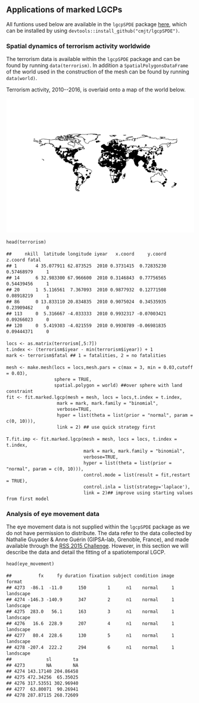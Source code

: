 Applications of marked LGCPs
----------------------------

All funtions used below are available in the `lgcpSPDE` package
[here](https://github.com/cmjt/lgcpSPDE), which can be installed by
using `devtools::install_github("cmjt/lgcpSPDE")`.

### Spatial dynamics of terrorism activity worldwide

The terrorism data is available within the `lgcpSPDE` package and can be
found by running `data(terrorism)`. In addition a
`SpatialPolygonsDataFrame` of the world used in the construction of the
mesh can be found by running `data(world)`.

Terrorism activity, 2010--2016, is overlaid onto a map of the world
below.

![](shared_stochastic_files/figure-markdown_strict/terrorism%20data%7D-1.png)

    head(terrorism)

    ##     nkill  latitude longitude iyear   x.coord     y.coord    z.coord fatal
    ## 1       4 35.077911 62.873525  2010 0.3731415  0.72835230 0.57468979     1
    ## 14      6 32.983300 67.966600  2010 0.3146843  0.77756565 0.54439456     1
    ## 20      1  5.116561  7.367093  2010 0.9877932  0.12771508 0.08918219     1
    ## 86      0 13.833110 20.834835  2010 0.9075024  0.34535935 0.23909462     0
    ## 113     0  5.316667 -4.033333  2010 0.9932317 -0.07003421 0.09266023     0
    ## 120     0  5.419303 -4.021559  2010 0.9930789 -0.06981835 0.09444371     0

    locs <- as.matrix(terrorism[,5:7])
    t.index <- (terrorism$iyear - min(terrorism$iyear)) + 1
    mark <- terrorism$fatal ## 1 = fatalities, 2 = no fatalities

    mesh <- make.mesh(locs = locs,mesh.pars = c(max = 3, min = 0.03,cutoff = 0.03),
                      sphere = TRUE,
                      spatial.polygon = world) ##over sphere with land constraint
    fit <- fit.marked.lgcp(mesh = mesh, locs = locs,t.index = t.index, 
                       mark = mark, mark.family = "binomial",
                       verbose=TRUE, 
                       hyper = list(theta = list(prior = "normal", param = c(0, 10))),
                       link = 2) ## use quick strategy first

    T.fit.imp <- fit.marked.lgcp(mesh = mesh, locs = locs, t.index = t.index, 
                                 mark = mark, mark.family = "binomial",
                                 verbose=TRUE, 
                                 hyper = list(theta = list(prior = "normal", param = c(0, 10))),
                                 control.mode = list(result = fit,restart = TRUE),
                                 control.inla = list(strategy='laplace'),
                                 link = 2)## improve using starting values from first model

### Analysis of eye movement data

The eye movement data is not supplied within the `lgcpSPDE` package as
we do not have permission to distribute. The data refer to the data
collected by Nathalie Guyader & Anne Guérin (GIPSA-lab, Grenoble,
France), and made available through the [RSS 2015
Challenge](https://rsschallenge.wordpress.com/the-2015-challenge/).
However, in this section we will describe the data and detail the
fitting of a spatiotemporal LGCP.

    head(eye_movement)

    ##          fx     fy duration fixation subject condition image    format
    ## 4273  -86.1  -11.0      150        1      n1    normal     1 landscape
    ## 4274 -146.3 -140.9      347        2      n1    normal     1 landscape
    ## 4275  283.0   56.1      163        3      n1    normal     1 landscape
    ## 4276   16.6  228.9      207        4      n1    normal     1 landscape
    ## 4277   80.4  228.6      130        5      n1    normal     1 landscape
    ## 4278 -207.4  222.2      294        6      n1    normal     1 landscape
    ##             sl        ta
    ## 4273        NA        NA
    ## 4274 143.17140 204.86458
    ## 4275 472.34256  65.35025
    ## 4276 317.53551 302.96940
    ## 4277  63.80071  90.26941
    ## 4278 287.87115 268.72609
